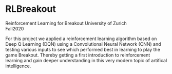 # RLBreakout
Reinforcement Learning for Breakout
University of Zurich  
Fall2020  
 
For this project we applied a reinforcement learning algorithm based on Deep Q Learning (DQN) using a Convolutional Neural Network (CNN) and testing various inputs to see which performed best in learning to play the game Breakout. Thereby getting a first introduction to reinforcement learning and gain deeper understanding in this very modern topic of artifical intelligence.
